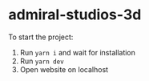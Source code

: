 # admiral-studios-3d

To start the project:

1. Run ```yarn i``` and wait for installation
2. Run ```yarn dev```
3. Open website on localhost
